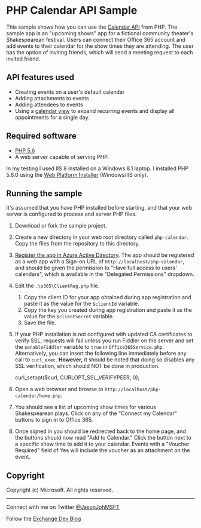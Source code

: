 # PHP Calendar API Sample #

This sample shows how you can use the [Calendar API](https://msdn.microsoft.com/office/office365/APi/calendar-rest-operations) from PHP. The sample app is an "upcoming shows" app for a fictional community theater's Shakespearean festival. Users can connect their Office 365 account and add events to their calendar for the show times they are attending. The user has the option of inviting friends, which will send a meeting request to each invited friend. 

## API features used ##

- Creating events on a user's default calendar
- Adding attachments to events
- Adding attendees to events
- Using a [calendar view](https://msdn.microsoft.com/office/office365/APi/calendar-rest-operations#GetCalendarView) to expand recurring events and display all appointments for a single day.

## Required software ##

- [PHP 5.6](http://php.net/downloads.php)
- A web server capable of serving PHP.

In my testing I used IIS 8 installed on a Windows 8.1 laptop. I installed PHP 5.6.0 using the [Web Platform Installer](http://www.microsoft.com/web/downloads/platform.aspx) (Windows/IIS only).

## Running the sample ##

It's assumed that you have PHP installed before starting, and that your web server is configured to process and server PHP files. 

1. Download or fork the sample project.
1. Create a new directory in your web root directory called `php-calendar`. Copy the files from the repository to this directory.
1. [Register the app in Azure Active Directory](https://github.com/jasonjoh/office365-azure-guides/blob/master/RegisterAnAppInAzure.md). The app should be registered as a web app with a Sign-on URL of `http://localhost/php-calendar`, and should be given the permission to "Have full access to users' calendars", which is available in the "Delegated Permissions" dropdown.
1. Edit the `.\o365\ClientReg.php` file. 
	1. Copy the client ID for your app obtained during app registration and paste it as the value for the `$clientId` variable. 
	1. Copy the key you created during app registration and paste it as the value for the `$clientSecret` variable.
	1. Save the file.
1. If your PHP installation is not configured with updated CA certificates to verify SSL, requests will fail unless you run Fiddler on the server and set the `$enableFiddler` variable to `true` in `Office365Service.php`. Alternatively, you can insert the following line immediately before any call to `curl_exec`. **However,** it should be noted that doing so disables any SSL verification, which should NOT be done in production.

    curl_setopt($curl, CURLOPT_SSL_VERIFYPEER, 0);
1. Open a web browser and browse to `http://localhost/php-calendar/home.php`.
1. You should see a list of upcoming show times for various Shakespearean plays. Click on any of the "Connect my Calendar" buttons to sign in to Office 365.
1. Once signed in you should be redirected back to the home page, and the buttons should now read "Add to Calendar." Click the button next to a specific show time to add it to your calendar. Events with a "Voucher Required" field of Yes will include the voucher as an attachment on the event.

## Copyright ##

Copyright (c) Microsoft. All rights reserved.

----------
Connect with me on Twitter [@JasonJohMSFT](https://twitter.com/JasonJohMSFT)

Follow the [Exchange Dev Blog](http://blogs.msdn.com/b/exchangedev/)